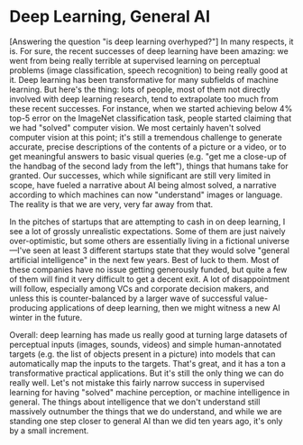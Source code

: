 # Deep Learning, General AI

[Answering the question "is deep learning overhyped?"] In many
respects, it is. For sure, the recent successes of deep learning have
been amazing: we went from being really terrible at supervised
learning on perceptual problems (image classification, speech
recognition) to being really good at it. Deep learning has been
transformative for many subfields of machine learning. But here's the
thing: lots of people, most of them not directly involved with deep
learning research, tend to extrapolate too much from these recent
successes. For instance, when we started achieving below 4% top-5
error on the ImageNet classification task, people started claiming
that we had "solved" computer vision. We most certainly haven't solved
computer vision at this point; it's still a tremendous challenge to
generate accurate, precise descriptions of the contents of a picture
or a video, or to get meaningful answers to basic visual queries
(e.g. "get me a close-up of the handbag of the second lady from the
left"), things that humans take for granted. Our successes, which
while significant are still very limited in scope, have fueled a
narrative about AI being almost solved, a narrative according to which
machines can now "understand" images or language. The reality is that
we are very, very far away from that.

In the pitches of startups that are attempting to cash in on deep
learning, I see a lot of grossly unrealistic expectations. Some of
them are just naively over-optimistic, but some others are essentially
living in a fictional universe —I've seen at least 3 different
startups state that they would solve "general artificial intelligence"
in the next few years. Best of luck to them. Most of these companies
have no issue getting generously funded, but quite a few of them will
find it very difficult to get a decent exit. A lot of disappointment
will follow, especially among VCs and corporate decision makers, and
unless this is counter-balanced by a larger wave of successful
value-producing applications of deep learning, then we might witness a
new AI winter in the future.

Overall: deep learning has made us really good at turning large
datasets of perceptual inputs (images, sounds, videos) and simple
human-annotated targets (e.g. the list of objects present in a
picture) into models that can automatically map the inputs to the
targets. That's great, and it has a ton a transformative practical
applications. But it's still the only thing we can do really
well. Let's not mistake this fairly narrow success in supervised
learning for having "solved" machine perception, or machine
intelligence in general. The things about intelligence that we don't
understand still massively outnumber the things that we do understand,
and while we are standing one step closer to general AI than we did
ten years ago, it's only by a small increment.






